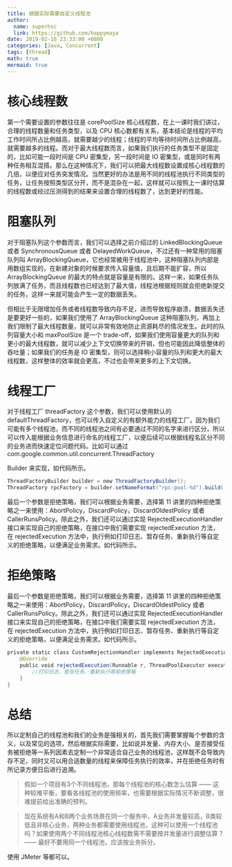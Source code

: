 ```yaml
---
title: 根据实际需要自定义线程池
author:
  name: superhsc
  link: https://github.com/happymaya
date: 2019-02-16 23:33:00 +0800
categories: [Java, Concurrent]
tags: [thread]
math: true
mermaid: true
---
```

# 核心线程数

第一个需要设置的参数往往是 corePoolSize 核心线程数，在上一课时我们讲过，合理的线程数量和任务类型，以及 CPU 核心数都有关系，基本结论是线程的平均工作时间所占比例越高，就需要越少的线程；线程的平均等待时间所占比例越高，就需要越多的线程。而对于最大线程数而言，如果我们执行的任务类型不是固定的，比如可能一段时间是 CPU 密集型，另一段时间是 IO 密集型，或是同时有两种任务相互混搭。那么在这种情况下，我们可以把最大线程数设置成核心线程数的几倍，以便应对任务突发情况。当然更好的办法是用不同的线程池执行不同类型的任务，让任务按照类型区分开，而不是混杂在一起，这样就可以按照上一课时估算的线程数或经过压测得到的结果来设置合理的线程数了，达到更好的性能。



# 阻塞队列

对于阻塞队列这个参数而言，我们可以选择之前介绍过的 LinkedBlockingQueue 或者 SynchronousQueue 或者 DelayedWorkQueue，不过还有一种常用的阻塞队列叫 ArrayBlockingQueue，它也经常被用于线程池中，这种阻塞队列内部是用数组实现的，在新建对象的时候要求传入容量值，且后期不能扩容，所以 ArrayBlockingQueue 的最大的特点就是容量是有限的。这样一来，如果任务队列放满了任务，而且线程数也已经达到了最大值，线程池根据规则就会拒绝新提交的任务，这样一来就可能会产生一定的数据丢失。

但相比于无限增加任务或者线程数导致内存不足，进而导致程序崩溃，数据丢失还是要更好一些的，如果我们使用了 ArrayBlockingQueue 这种阻塞队列，再加上我们限制了最大线程数量，就可以非常有效地防止资源耗尽的情况发生。此时的队列容量大小和 maxPoolSize 是一个 trade-off，如果我们使用容量更大的队列和更小的最大线程数，就可以减少上下文切换带来的开销，但也可能因此降低整体的吞吐量；如果我们的任务是 IO 密集型，则可以选择稍小容量的队列和更大的最大线程数，这样整体的效率就会更高，不过也会带来更多的上下文切换。



# 线程工厂

对于线程工厂 threadFactory 这个参数，我们可以使用默认的 defaultThreadFactory，也可以传入自定义的有额外能力的线程工厂，因为我们可能有多个线程池，而不同的线程池之间有必要通过不同的名字来进行区分，所以可以传入能根据业务信息进行命名的线程工厂，以便后续可以根据线程名区分不同的业务进而快速定位问题代码。比如可以通过com.google.common.util.concurrent.ThreadFactory

Builder 来实现，如代码所示。

```java
ThreadFactoryBuilder builder = new ThreadFactoryBuilder();
ThreadFactory rpcFactory = builder.setNameFormat("rpc-pool-%d").build();
```

最后一个参数是拒绝策略，我们可以根据业务需要，选择第 11 讲里的四种拒绝策略之一来使用：AbortPolicy，DiscardPolicy，DiscardOldestPolicy 或者 CallerRunsPolicy。除此之外，我们还可以通过实现 RejectedExecutionHandler 接口来实现自己的拒绝策略，在接口中我们需要实现 rejectedExecution 方法，在 rejectedExecution 方法中，执行例如打印日志、暂存任务、重新执行等自定义的拒绝策略，以便满足业务需求。如代码所示。



# 拒绝策略

最后一个参数是拒绝策略，我们可以根据业务需要，选择第 11 讲里的四种拒绝策略之一来使用：AbortPolicy，DiscardPolicy，DiscardOldestPolicy 或者 CallerRunsPolicy。除此之外，我们还可以通过实现 RejectedExecutionHandler 接口来实现自己的拒绝策略，在接口中我们需要实现 rejectedExecution 方法，在 rejectedExecution 方法中，执行例如打印日志、暂存任务、重新执行等自定义的拒绝策略，以便满足业务需求。如代码所示。

```java
private static class CustomRejectionHandler implements RejectedExecutionHandler { 
    @Override
    public void rejectedExecution(Runnable r, ThreadPoolExecutor executor) { 
        //打印日志、暂存任务、重新执行等拒绝策略
    } 
}
```


# 总结

所以定制自己的线程池和我们的业务是强相关的，首先我们需要掌握每个参数的含义，以及常见的选项，然后根据实际需要，比如说并发量、内存大小、是否接受任务被拒绝等一系列因素去定制一个非常适合自己业务的线程池，这样既不会导致内存不足，同时又可以用合适数量的线程来保障任务执行的效率，并在拒绝任务时有所记录方便日后进行追溯。


> 假如一个项目有3个不同线程池，那每个线程池的核心数怎么估算 —— 这种较难平衡，要看各线程池的使用频率，也需要根据实际情况不断调整，很难提前给出准确的预判。


> 现在系统有A和B两个业务场景在同一个服务中，A业务并发量较高，B类较低且非核心业务，两种业务都需要使用线程池，这种可以使用一个线程池吗？如果使用两个不同线程池核心线程数需不需要按并发量进行调整估算？ ——  最好不要用同一个线程池，应该按业务拆分。

使用 JMeter 等都可以。